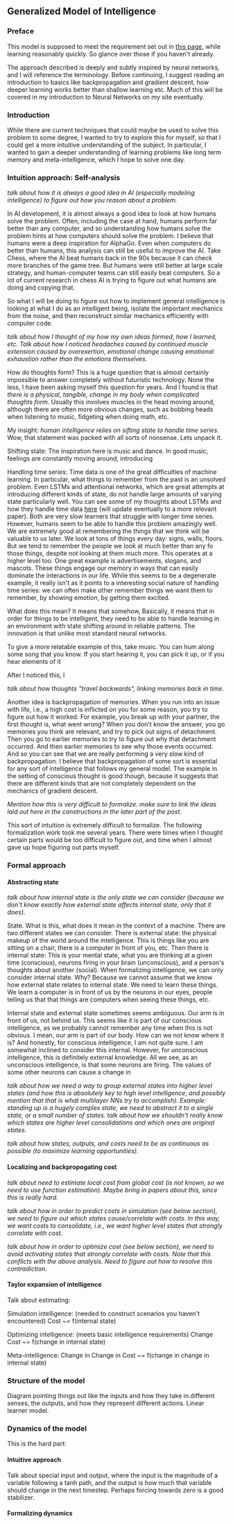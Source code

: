 ## Generalized Model of Intelligence

### Preface

This model is supposed to meet the requirement set out in [this page](exploration_intelligence/generalized_intelligence_requirements), while learning reasonably quickly. So glance over those if you haven't already.

The approach described is deeply and subtly inspired by neural networks, and I will reference the terminology. Before continuing, I suggest reading an introduction to basics like backpropagation and gradient descent, how deeper learning works better than shallow learning etc. Much of this will be covered in my introduction to Neural Networks on my site eventually.

### Introduction

While there are current techniques that could maybe be used to solve this problem to some degree, I wanted to try to explore this for myself, so that I could get a more intuitive understanding of the subject. In particular, I wanted to gain a deeper understanding of learning problems like long term memory and meta-intelligence, which I hope to solve one day.

### Intuition approach: Self-analysis

*talk about how it is always a good idea in AI (especially modeling intelligence) to figure out how you reason about a problem.*

In AI development, it is almost always a good idea to look at how humans solve the problem. Often, including the case at hand, humans perform far better than any computer, and so understanding how humans solve the problem hints at how computers should solve the problem. I believe that humans were a deep inspiration for AlphaGo. Even when computers do better than humans, this analysis can still be useful to improve the AI. Take Chess, where the AI beat humans back in the 90s because it can check more branches of the game tree. But humans were still better at large scale strategy, and human-computer teams can still easily beat computers. So a lot of current research in chess AI is trying to figure out what humans are doing and copying that.

So what I will be doing to figure out how to implement general intelligence is looking at what I do as an intelligent being, isolate the important mechanics from the noise, and then reconstruct similar mechanics efficiently with computer code.

*talk about how I thought of my how my own ideas formed, how I learned, etc. Talk about how I noticed headaches caused by continued muscle extension caused by overexertion, emotional change causing emotional exhaustion rather than the emotions themselves.*

How do thoughts form? This is a huge question that is almost certainly impossible to answer completely without futuristic technology. None the less, I have been asking myself this question for years. And I found is that *there is a physical, tangible, change in my body when complicated thoughts form.* Usually this involves muscles in the head moving around, although there are often more obvious changes, such as bobbing heads when listening to music, fidgeting when doing math, etc.

My insight: *human intelligence relies on sifting state to handle time series*. Wow, that statement was packed with all sorts of nonsense. Lets unpack it.

Shifting state: The inspiration here is music and dance. In good music, feelings are constantly moving around, introducing

Handling time series: Time data is one of the great difficulties of machine learning. In particular, what things to remember from the past is an unsolved problem. Even LSTMs and attentional networks, which are great attempts at introducing different kinds of state, do not handle large amounts of varying state particularly well. You can see some of my thoughts about LSTMs and how they handle time data [here](/neural_posts/neural_paper) (will update eventually to a more relevant paper). Both are very slow learners that struggle with longer time series. However, humans seem to be able to handle this problem amazingly well. We are extremely good at remembering the things that we think will be valuable to us later. We look at tons of things every day: signs, walls, floors. But we tend to remember the people we look at much better than any fo those things, despite not looking at them much more. This operates at a higher level too. One great example is advertisements, slogans, and mascots. These things engage our memory in ways that can easily dominate the interactions in our life. While this seems to be a degenerate example, it really isn't as it points to a interesting social nature of handling time series: we can often make other remember things we want them to remember, by showing emotion, by getting them excited.



What does this mean? It means that somehow, Basically, it means that in order for things to be intelligent, they need to be able to handle learning in an environment with state shifting around in reliable patterns. The innovation is that unlike most standard neural networks.

To give a more relatable example of this, take music. You can hum along some song that you know. If you start hearing it, you can pick it up, or if you hear elements of it

After I noticed this, I

*talk about how thoughts "travel backwards", linking memories back in time.*

Another idea is backpropagation of memories. When you run into an issue with life, i.e., a high cost is inflicted on you for some reason, you try to figure out how it worked. For example, you break up with your partner, the first thought is, what went wrong? When you don't know the answer, you go memories you think are relevant, and try to pick out signs of detachment. Then you go to earlier memories to try to figure out why that detachment occurred. And then earlier memories to see why those events occurred. And so you can see that we are really performing a very slow kind of backpropagation. I believe that backpropagation of some sort is essential for any sort of intelligence that follows my general model. The example in the setting of conscious thought is good though, because it suggests that there are different kinds that are not completely dependent on the mechanics of gradient descent.

*Mention how this is very difficult to formalize. make sure to link the ideas laid out here in the constructions in the later part of the post.*

This sort of intuition is extremely difficult to formalize. The following formalization work took me several years. There were times when I thought certain parts would be too difficult to figure out, and time when I almost gave up hope figuring out parts myself.

### Formal approach

#### Abstracting state

*talk about how internal state is the only state we can consider (because we don't know exactly how external state affects internal state, only that it does).*

State. What is this, what does it mean in the context of a machine. There are two different states we can consider. There is external state: the physical makeup of the world around the intelligence. This is things like you are sitting on a chair, there is a computer in front of you, etc. Then there is internal state: This is your mental state, what you are thinking at a given time (conscious), neurons firing in your brain (unconscious), and a person's thoughts about another (social). When formalizing intelligence, we can only consider internal state. Why? Because we cannot assume that we know how external state relates to internal state. We need to learn these things. We learn a computer is in front of us by the neurons in our eyes, people telling us that that things are computers when seeing these things, etc.

Internal state and external state sometimes seems ambiguous. Our arm is in front of us, not behind us. This seems like it is part of our conscious intelligence, as we probably cannot remember any time when this is not obvious. I mean, our arm is part of our body. How can we not know where it is? And honestly, for conscious intelligence, I am not quite sure. I am somewhat inclined to consider this internal. However, for unconscious intelligence, this is definitely external knowledge. All we see, as an unconscious intelligence, is that some neurons are firing. The values of some other neurons can cause a change in

*talk about how we need a way to group external states into higher level states (and how this is absolutely key to high level intelligence, and possibly mention that that is what multilayer NNs try to accomplish). Example: standing up is a hugely complex state, we need to abstract it to a single state, or a small number of states. talk about how we shouldn't really know which states are higher level consolidations and which ones are original states.*

*talk about how states, outputs, and costs need to be as continuous as possible (to maximize learning opportunities).*

#### Localizing and backpropogating cost

*talk about need to estimate local cost from global cost (is not known, so we need to use function estimation). Maybe bring in papers about this, since this is really hard.*

*talk about how in order to predict costs in simulation (see below section), we need to figure out which states cause/correlate with costs. In this way, we want costs to consolidate, i.e., we want higher level states that strongly correlate with cost.*

*talk about how in order to optimize cost (see below section), we need to avoid activating states that strongly correlate with costs. Note that this conflicts with the above analysis. Need to figure out how to resolve this contradiction.*

#### Taylor expansion of intelligence

Talk about estimating:

Simulation intelligence: (needed to construct scenarios you haven't encountered)
Cost ~= f(internal state)

Optimizing intelligence: (meets basic intelligence requirements)
Change Cost ~= f(change in internal state)

Meta-intelligence:
Change in Change in Cost ~= f(change in change in internal state)



### Structure of the model

Diagram pointing things out like the inputs and how they take in different senses, the outputs, and how they represent different actions. Linear learner model.

### Dynamics of the model

This is the hard part:

#### Intuitive approach

Talk about special input and output, where the input is the magnitude of a variable following a tanh path, and the output is how much that variable should change in the next timestep. Perhaps forcing towards zero is a good stabilizer.

#### Formalizing dynamics
